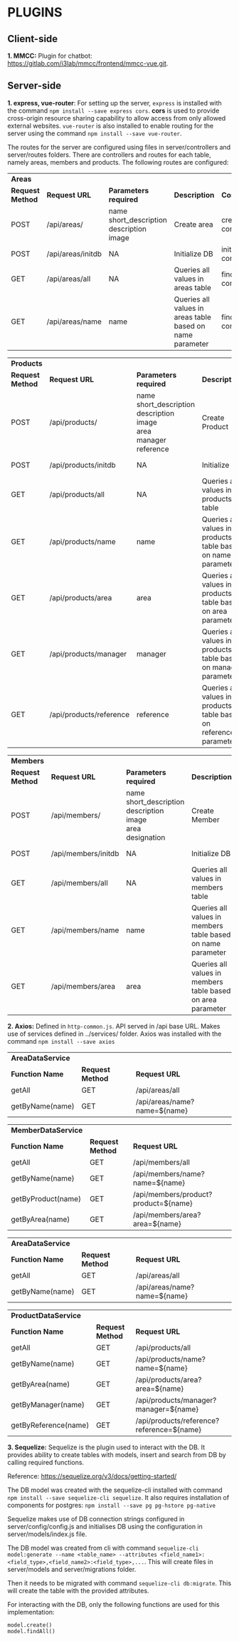 # PLUGINS

## Client-side

**1. MMCC:** Plugin for chatbot: https://gitlab.com/i3lab/mmcc/frontend/mmcc-vue.git.

## Server-side

**1. express, vue-router**: For setting up the server, `express` is installed with the command `npm install --save express cors`. **cors** is used to provide cross-origin resource sharing capability to allow access from only allowed external websites. `vue-router` is also installed to enable routing for the server using  the command `npm install --save vue-router`.

The routes for the server are configured using files in server/controllers and server/routes folders. There are controllers and routes for each table, namely areas, members and products. The following routes are configured:

<table>
    <tr>
    <td><b>Areas</b></td>
    <tr>
        <td><b>Request Method</b></td>
        <td><b>Request URL</b></td>
        <td><b>Parameters required</b></td>
        <td><b>Description</b></td>
        <td><b>Controller path</b></td>
    </tr>
    <tr>
        <td>POST</td>
        <td>/api/areas/</td>
        <td>name<br>short_description<br>description<br>image</td>
        <td>Create area</td>
        <td>create in controllers/areas.controller.js</td>
    </tr>
    <tr>
        <td>POST</td>
        <td>/api/areas/initdb</td>
        <td>NA</td>
        <td>Initialize DB</td>
        <td>initdata in controllers/areas.controller.js</td>
    </tr>
    <tr>
        <td>GET</td>
        <td>/api/areas/all</td>
        <td>NA</td>
        <td>Queries all values in areas table</td>
        <td>findAll in controllers/areas.controller.js</td>
    </tr>
    <tr>
        <td>GET</td>
        <td>/api/areas/name</td>
        <td>name</td>
        <td>Queries all values in areas table based on name parameter</td>
        <td>findByName in controllers/areas.controller.js</td>
    </tr>
</table>

<table>
    <tr>
    <td><b>Products</b></td>
    <tr>
        <td><b>Request Method</b></td>
        <td><b>Request URL</b></td>
        <td><b>Parameters required</b></td>
        <td><b>Description</b></td>
        <td><b>Controller path</b></td>
    </tr>
    <tr>
        <td>POST</td>
        <td>/api/products/</td>
        <td>name<br>short_description<br>description<br>image<br>area<br>manager<br>reference</td>
        <td>Create Product</td>
        <td>create in controllers/products.controller.js</td>
    </tr>
    <tr>
        <td>POST</td>
        <td>/api/products/initdb</td>
        <td>NA</td>
        <td>Initialize DB</td>
        <td>initdata in controllers/products.controller.js</td>
    </tr>
    <tr>
        <td>GET</td>
        <td>/api/products/all</td>
        <td>NA</td>
        <td>Queries all values in products table</td>
        <td>findAll in controllers/products.controller.js</td>
    </tr>
    <tr>
        <td>GET</td>
        <td>/api/products/name</td>
        <td>name</td>
        <td>Queries all values in products table based on name parameter</td>
        <td>findByName in controllers/products.controller.js</td>
    </tr>
    <tr>
        <td>GET</td>
        <td>/api/products/area</td>
        <td>area</td>
        <td>Queries all values in products table based on area parameter</td>
        <td>findByArea in controllers/products.controller.js</td>
    </tr>
    <tr>
        <td>GET</td>
        <td>/api/products/manager</td>
        <td>manager</td>
        <td>Queries all values in products table based on manager parameter</td>
        <td>findByManager in controllers/products.controller.js</td>
    </tr>
    <tr>
        <td>GET</td>
        <td>/api/products/reference</td>
        <td>reference</td>
        <td>Queries all values in products table based on reference parameter</td>
        <td>findByReference in controllers/products.controller.js</td>
    </tr>
</table>

<table>
    <tr>
    <td><b>Members</b></td>
    <tr>
        <td><b>Request Method</b></td>
        <td><b>Request URL</b></td>
        <td><b>Parameters required</b></td>
        <td><b>Description</b></td>
        <td><b>Controller path</b></td>
    </tr>
    <tr>
        <td>POST</td>
        <td>/api/members/</td>
        <td>name<br>short_description<br>description<br>image<br>area<br>designation</td>
        <td>Create Member</td>
        <td>create in controllers/members.controller.js</td>
    </tr>
    <tr>
        <td>POST</td>
        <td>/api/members/initdb</td>
        <td>NA</td>
        <td>Initialize DB</td>
        <td>initdata in controllers/members.controller.js</td>
    </tr>
    <tr>
        <td>GET</td>
        <td>/api/members/all</td>
        <td>NA</td>
        <td>Queries all values in members table</td>
        <td>findAll in controllers/members.controller.js</td>
    </tr>
    <tr>
        <td>GET</td>
        <td>/api/members/name</td>
        <td>name</td>
        <td>Queries all values in members table based on name parameter</td>
        <td>findByName in controllers/members.controller.js</td>
    </tr>
    <tr>
        <td>GET</td>
        <td>/api/members/area</td>
        <td>area</td>
        <td>Queries all values in members table based on area parameter</td>
        <td>findByArea in controllers/members.controller.js</td>
    </tr>
</table>

**2. Axios:** Defined in `http-common.js`. API served in /api base URL. Makes use of services defined in ../services/ folder. Axios was installed with the command `npm install --save axios`

<table>
    <tr>
        <td><b>AreaDataService</b></td>
    </tr>
    <tr>
        <td><b>Function Name</b></td>
        <td><b>Request Method</b></td>
        <td><b>Request URL</b></td>
    </tr>
    <tr>
        <td>getAll</td>
        <td>GET</td>
        <td>/api/areas/all</td>
    </tr>
    <tr>
        <td>getByName(name)</td>
        <td>GET</td>
        <td>/api/areas/name?name=${name}</td>
    </tr>
</table>

<table>
    <tr>
        <td><b>MemberDataService</b></td>
    </tr>
    <tr>
        <td><b>Function Name</b></td>
        <td><b>Request Method</b></td>
        <td><b>Request URL</b></td>
    </tr>
    <tr>
        <td>getAll</td>
        <td>GET</td>
        <td>/api/members/all</td>
    </tr>
    <tr>
        <td>getByName(name)</td>
        <td>GET</td>
        <td>/api/members/name?name=${name}</td>
    </tr>
    <tr>
        <td>getByProduct(name)</td>
        <td>GET</td>
        <td>/api/members/product?product=${name}</td>
    </tr>
    <tr>
        <td>getByArea(name)</td>
        <td>GET</td>
        <td>/api/members/area?area=${name}</td>
    </tr>
</table>

<table>
    <tr>
        <td><b>AreaDataService</b></td>
    </tr>
    <tr>
        <td><b>Function Name</b></td>
        <td><b>Request Method</b></td>
        <td><b>Request URL</b></td>
    </tr>
    <tr>
        <td>getAll</td>
        <td>GET</td>
        <td>/api/areas/all</td>
    </tr>
    <tr>
        <td>getByName(name)</td>
        <td>GET</td>
        <td>/api/areas/name?name=${name}</td>
    </tr>
</table>

<table>
    <tr>
        <td><b>ProductDataService</b></td>
    </tr>
    <tr>
        <td><b>Function Name</b></td>
        <td><b>Request Method</b></td>
        <td><b>Request URL</b></td>
    </tr>
    <tr>
        <td>getAll</td>
        <td>GET</td>
        <td>/api/products/all</td>
    </tr>
    <tr>
        <td>getByName(name)</td>
        <td>GET</td>
        <td>/api/products/name?name=${name}</td>
    </tr>
    <tr>
        <td>getByArea(name)</td>
        <td>GET</td>
        <td>/api/products/area?area=${name}</td>
    </tr>
    <tr>
        <td>getByManager(name)</td>
        <td>GET</td>
        <td>/api/products/manager?manager=${name}</td>
    </tr>
    <tr>
        <td>getByReference(name)</td>
        <td>GET</td>
        <td>/api/products/reference?reference=${name}</td>
    </tr>
</table>


**3. Sequelize:** Sequelize is the plugin used to interact with the DB. It provides ability to create tables with models, insert and search from DB by calling required functions. 

Reference: https://sequelize.org/v3/docs/getting-started/  

The DB model was created with the sequelize-cli installed with command `npm install --save sequelize-cli sequelize`. It also requires installation of components for postgres: `npm install --save pg pg-hstore pg-native`

Sequelize makes use of DB connection strings configured in server/config/config.js and initialises DB using the configuration in server/models/index.js file.

The DB model was created from cli with command `sequelize-cli model:generate --name <table_name> --attributes <field_name1>:<field_type>,<field_name2>:<field_type>,...`. This will create files in server/models and server/migrations folder.

Then it needs to be migrated with command `sequelize-cli db:migrate`. This will create the table with the provided attributes.

For interacting with the DB, only the following functions are used for this implementation:
```
model.create()
model.findAll()
```

